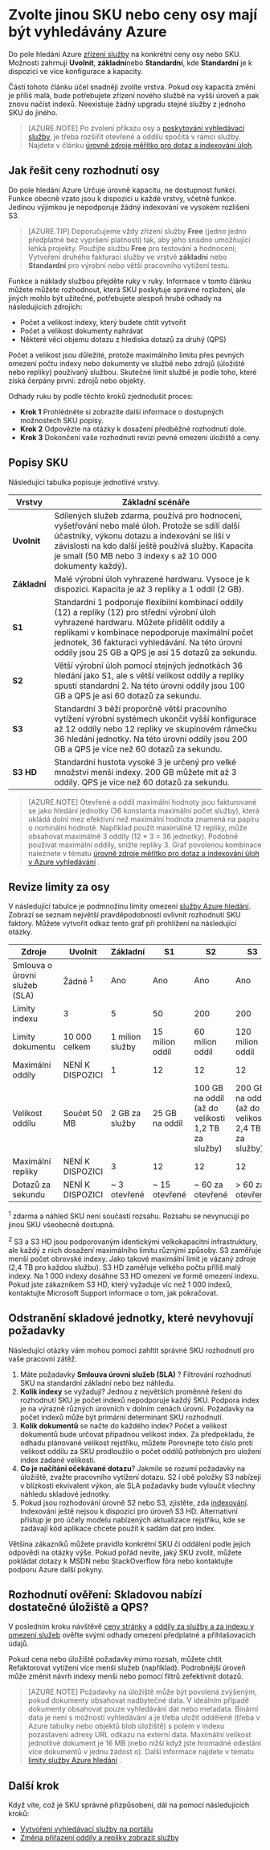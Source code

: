 <properties
    pageTitle="Zvolte jinou SKU nebo ceny osy mají být vyhledávány Azure | Microsoft Azure"
    description="Azure hledání můžete zřízení v těchto skladové jednotky: bezplatnou základní a standardní, kde Standard je k dispozici v různých zdrojů konfigurace a kapacita úrovně."
    services="search"
    documentationCenter=""
    authors="HeidiSteen"
    manager="jhubbard"
    editor=""
    tags="azure-portal"/>

<tags
    ms.service="search"
    ms.devlang="NA"
    ms.workload="search"
    ms.topic="article"
    ms.tgt_pltfrm="na"
    ms.date="10/24/2016"
    ms.author="heidist"/>

# <a name="choose-a-sku-or-pricing-tier-for-azure-search"></a>Zvolte jinou SKU nebo ceny osy mají být vyhledávány Azure

Do pole hledání Azure [zřízení služby](search-create-service-portal.md) na konkrétní ceny osy nebo SKU. Možnosti zahrnují **Uvolnit**, **základní**nebo **Standardní**, kde **Standardní** je k dispozici ve více konfigurace a kapacity. 

Části tohoto článku účel snadněji zvolíte vrstva. Pokud osy kapacita změní je příliš malá, bude potřebujete zřízení nového službě na vyšší úroveň a pak znovu načíst indexů. Neexistuje žádný upgradu stejné služby z jednoho SKU do jiného. 

> [AZURE.NOTE] Po zvolení příkazu osy a [poskytování vyhledávací služby](search-create-service-portal.md), je třeba rozšířit otevřené a oddílu spočítá v rámci služby. Najdete v článku [úrovně zdroje měřítko pro dotaz a indexování úloh](search-capacity-planning.md).

## <a name="how-to-approach-a-pricing-tier-decision"></a>Jak řešit ceny rozhodnutí osy

Do pole hledání Azure Určuje úrovně kapacitu, ne dostupnost funkcí. Funkce obecně vzato jsou k dispozici u každé vrstvy, včetně funkce. Jedinou výjimkou je nepodporuje žádný indexování ve vysokém rozlišení S3.

> [AZURE.TIP] Doporučujeme vždy zřízení služby **Free** (jedno jedno předplatné bez vypršení platnosti) tak, aby jeho snadno umožňující lehká projekty. Použijte službu **Free** pro testování a hodnocení; Vytvoření druhého fakturaci služby ve vrstvě **základní** nebo **Standardní** pro výrobní nebo větší pracovního vytížení testu.

Funkce a náklady službou přejděte ruky v ruky. Informace v tomto článku můžete můžete rozhodnout, která SKU poskytuje správné rozložení, ale jiných mohlo být užitečné, potřebujete alespoň hrubé odhady na následujících zdrojích:

- Počet a velikost indexy, který budete chtít vytvořit
- Počet a velikost dokumenty nahrávat
- Některé věci objemu dotazu z hlediska dotazů za druhý (QPS)

Počet a velikost jsou důležité, protože maximálního limitu přes pevných omezení počtu indexy nebo dokumenty ve službě nebo zdrojů (úložiště nebo repliky) používaný službou. Skutečné limit službě je podle toho, které získá čerpány první: zdrojů nebo objekty.

Odhady ruku by podle těchto kroků zjednodušit proces:

- **Krok 1** Prohlédněte si zobrazíte další informace o dostupných možnostech SKU popisy.
- **Krok 2** Odpovězte na otázky k dosažení předběžné rozhodnutí dole.
- **Krok 3** Dokončení vaše rozhodnutí revizí pevné omezení úložiště a ceny.

## <a name="sku-descriptions"></a>Popisy SKU

Následující tabulka popisuje jednotlivé vrstvy. 

Vrstvy|Základní scénáře
----|-----------------
**Uvolnit**|Sdílených služeb zdarma, používá pro hodnocení, vyšetřování nebo malé úloh. Protože se sdílí další účastníky, výkonu dotazu a indexování se liší v závislosti na kdo další ještě používá služby. Kapacita je small (50 MB nebo 3 indexy s až 10 000 dokumenty každý).
**Základní**|Malé výrobní úloh vyhrazené hardwaru. Vysoce je k dispozici. Kapacita je až 3 repliky a 1 oddíl (2 GB).
**S1**|Standardní 1 podporuje flexibilní kombinací oddíly (12) a repliky (12) pro střední výrobní úloh vyhrazené hardwaru. Můžete přidělit oddíly a replikami v kombinace nepodporuje maximální počet jednotek, 36 fakturaci vyhledávání. Na této úrovni oddíly jsou 25 GB a QPS je asi 15 dotazů za sekundu.
**S2**|Větší výrobní úloh pomocí stejných jednotkách 36 hledání jako S1, ale s větší velikost oddíly a repliky spustí standardní 2. Na této úrovni oddíly jsou 100 GB a QPS je asi 60 dotazů za sekundu.
**S3**|Standardní 3 běží proporčně větší pracovního vytížení výrobní systémech ukončit vyšší konfigurace až 12 oddíly nebo 12 repliky ve skupinovém rámečku 36 hledání jednotky. Na této úrovni oddíly jsou 200 GB a QPS je více než 60 dotazů za sekundu. 
**S3 HD**|Standardní hustota vysoké 3 je určený pro velké množství menší indexy. 200 GB můžete mít až 3 oddíly. QPS je více než 60 dotazů za sekundu. 

> [AZURE.NOTE] Otevřené a oddíl maximální hodnoty jsou fakturované se jako hledání jednotky (36 konstanta maximální počet služby), která ukládá dolní mez efektivní než maximální hodnota znamená na papíru o nominální hodnotě. Například použít maximálně 12 repliky, může obsahovat maximálně 3 oddíly (12 * 3 = 36 jednotky). Podobně používat maximální oddíly, snižte repliky 3. Graf povolenou kombinace naleznete v tématu [úrovně zdroje měřítko pro dotaz a indexování úloh v Azure vyhledávání](search-capacity-planning.md) .

## <a name="review-limits-per-tier"></a>Revize limity za osy

V následující tabulce je podmnožinu limity omezení [služby Azure hledání](search-limits-quotas-capacity.md). Zobrazí se seznam největší pravděpodobností ovlivnit rozhodnutí SKU faktory. Můžete vytvořit odkaz tento graf při prohlížení na následující otázky.

Zdroje|Uvolnit|Základní|S1|S2|S3 |S3 HD
---|---|---|---|----|---|----
Smlouva o úrovni služeb (SLA)|Žádné <sup>1</sup> |Ano |Ano  |Ano |Ano  |Ano 
Limity indexu|3|5|50|200|200|1 000 <sup>2</sup>
Limity dokumentu|10 000 celkem|1 milion služby|15 milion oddíl |60 milion oddíl|120 milion oddíl |1 milion indexu
Maximální oddíly|NENÍ K DISPOZICI |1 |12  |12 |12|3 <sup>2</sup>
Velikost oddílu|Součet 50 MB|2 GB za služby|25 GB na oddíl |100 GB na oddíl (až do velikosti 1,2 TB za služby)|200 GB na oddíl (až do velikosti 2,4 TB za služby)|200 GB (maximální hodnota je 600 GB za služby)
Maximální repliky|NENÍ K DISPOZICI |3 |12 |12 |12|12
Dotazů za sekundu|NENÍ K DISPOZICI|~ 3 otevřené|~ 15 otevřené|~ 60 za otevřené|> 60 za otevřené|> 60 za otevřené

<sup>1</sup> zdarma a náhled SKU není součástí rozsahu. Rozsahu se nevynucují po jinou SKU všeobecně dostupná.

<sup>2</sup> S3 a S3 HD jsou podporovaným identickými velkokapacitní infrastruktury, ale každý z nich dosažení maximálního limitu různými způsoby. S3 zaměřuje menší počet obrovské indexy. Jako takové maximální limit je vázaný zdroje (2,4 TB pro každou službu). S3 HD zaměřuje velkého počtu příliš malý indexy. Na 1 000 indexy dosáhne S3 HD omezení ve formě omezení indexu. Pokud jste zákazníkem S3 HD, který vyžaduje víc než 1 000 indexů, kontaktujte Microsoft Support informace o tom, jak pokračovat.

## <a name="eliminate-skus-that-dont-meet-requirements"></a>Odstranění skladové jednotky, které nevyhovují požadavky 

Následující otázky vám mohou pomoci zahltit správné SKU rozhodnutí pro vaše pracovní zátěž.

1. Máte požadavky **Smlouva úrovni služeb (SLA)** ? Filtrování rozhodnutí SKU na standardní základní nebo bez náhledu.
2. **Kolik indexy** se vyžadují? Jednou z největších proměnné řešení do rozhodnutí SKU je počet indexů nepodporuje každý SKU. Podpora index je na výrazně různých úrovních v dolním cenách úrovní. Požadavky na počet indexů může být primární determinant SKU rozhodnutí.
3. **Kolik dokumentů** se načte do každého index? Počet a velikost dokumentů bude určovat případnou velikost index. Za předpokladu, že odhadu plánované velikost rejstříku, můžete Porovnejte toto číslo proti velikost oddílu za SKU prodloužilo o počet oddílů potřebných pro uložení index zadané velikosti. 
4. **Co je načítání očekávané dotazu**? Jakmile se rozumí požadavky na úložiště, zvažte pracovního vytížení dotazu. S2 i obě položky S3 nabízejí v blízkosti ekvivalent výkon, ale SLA požadavky bude vyloučit všechny náhledu skladové jednotky. 
5. Pokud jsou rozhodování úrovně S2 nebo S3, zjistěte, zda [indexování](search-indexer-overview.md). Indexování ještě nejsou k dispozici pro úroveň S3 HD. Alternativní přístup je pro účely modelu nabízených aktualizace rejstříku, kde se zadávají kód aplikace chcete použít k sadám dat pro index.

Většina zákazníků můžete pravidlo konkrétní SKU či oddálení podle jejich odpovědi na otázky výše. Pokud pořád nevíte, jaký SKU zvolit, můžete pokládat dotazy k MSDN nebo StackOverflow fóra nebo kontaktujte podporu Azure další pokyny.

## <a name="decision-validation-does-the-sku-offer-sufficient-storage-and-qps"></a>Rozhodnutí ověření: Skladovou nabízí dostatečné úložiště a QPS?

V posledním kroku návštěvě [ceny stránky](https://azure.microsoft.com/pricing/details/search/) a [oddíly za služby a za indexu v omezení služeb](search-limits-quotas-capacity.md) ověřte svými odhady omezení předplatné a přihlašovacích údajů. 

Pokud cena nebo úložiště požadavky mimo rozsah, můžete chtít Refaktorovat vytížení více menší služeb (například). Podrobnější úroveň může změnit návrh indexy menší nebo pomocí filtrů zefektivnit dotazů.

> [AZURE.NOTE] Požadavky na úložiště může být povolená zvýšeným, pokud dokumenty obsahovat nadbytečné data. V ideálním případě dokumenty obsahovat pouze vyhledávání dat nebo metadata. Binární data je není s možností vyhledávání a je třeba uložit odděleně (třeba v Azure tabulky nebo objektů blob úložiště) s polem v indexu pozastavení adresy URL odkazu na externí data. Maximální velikost jednotlivé dokument je 16 MB (nebo nižší když jste hromadné odeslání více dokumentů v jednu žádost o). Další informace najdete v tématu [limity služby Azure hledání](search-limits-quotas-capacity.md) .

## <a name="next-step"></a>Další krok

Když víte, což je SKU správné přizpůsobení, dál na pomocí následujících kroků:

- [Vytvoření vyhledávací služby na portálu](search-create-service-portal.md)
- [Změna přiřazení oddíly a repliky zobrazit služby](search-capacity-planning.md)

